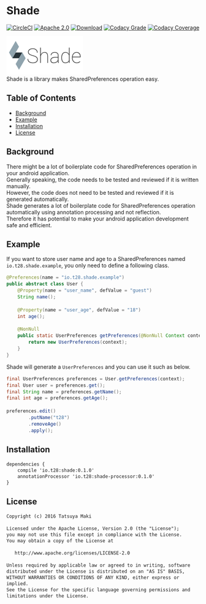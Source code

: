 # Shade
[![CircleCI](https://circleci.com/gh/t28hub/shade/tree/master.svg?style=shield&circle-token=25f82fe2b019fde78e4cd770177fe7108d8fe53e)](https://circleci.com/gh/t28hub/shade/tree/master)
[![Apache 2.0](https://img.shields.io/badge/license-Apache%202.0-blue.svg)](https://github.com/t28hub/shade/blob/feature-updating-readme/LICENSE)
[![Download](https://api.bintray.com/packages/t28/maven/shade/images/download.svg)](https://bintray.com/t28/maven/shade/_latestVersion)
[![Codacy Grade](https://api.codacy.com/project/badge/Grade/b4aad6ede42c43678389cb7a915dd1a7)](https://www.codacy.com?utm_source=github.com&amp;utm_medium=referral&amp;utm_content=t28hub/shade&amp;utm_campaign=Badge_Grade)
[![Codacy Coverage](https://api.codacy.com/project/badge/Coverage/b4aad6ede42c43678389cb7a915dd1a7)](https://www.codacy.com?utm_source=github.com&amp;utm_medium=referral&amp;utm_content=t28hub/shade&amp;utm_campaign=Badge_Coverage)

![Shade](logo.png)  
Shade is a library makes SharedPreferences operation easy.

## Table of Contents
- [Background](#background)
- [Example](#example)
- [Installation](#installation)
- [License](#license)

## Background
There might be a lot of boilerplate code for SharedPreferences operation in your android application.  
Generally speaking, the code needs to be tested and reviewed if it is written manually.  
However, the code does not need to be tested and reviewed if it is generated automatically.  
Shade generates a lot of boilerplate code for SharedPreferences operation automatically using annotation processing and not reflection.  
Therefore it has potential to make your android application development safe and efficient.  

## Example
If you want to store user name and age to a SharedPreferences named `io.t28.shade.example`, you only need to define a following class.
```java
@Preferences(name = "io.t28.shade.example")
public abstract class User {
    @Property(name = "user_name", defValue = "guest")
    String name();

    @Property(name = "user_age", defValue = "18")
    int age();

    @NonNull
    public static UserPreferences getPreferences(@NonNull Context context) {
        return new UserPreferences(context);
    }
}
```
Shade will generate a `UserPreferences` and you can use it such as below.
```java
final UserPreferences preferences = User.getPreferences(context);
final User user = preferences.get();
final String name = preferences.getName();
final int age = preferences.getAge();

preferences.edit()
        .putName("t28")
        .removeAge()
        .apply();
```


## Installation
```
dependencies {
    compile 'io.t28:shade:0.1.0'
    annotationProcessor 'io.t28:shade-processor:0.1.0'
}
```

## License
```
Copyright (c) 2016 Tatsuya Maki

Licensed under the Apache License, Version 2.0 (the "License");
you may not use this file except in compliance with the License.
You may obtain a copy of the License at

   http://www.apache.org/licenses/LICENSE-2.0

Unless required by applicable law or agreed to in writing, software
distributed under the License is distributed on an "AS IS" BASIS,
WITHOUT WARRANTIES OR CONDITIONS OF ANY KIND, either express or implied.
See the License for the specific language governing permissions and
limitations under the License.
```
